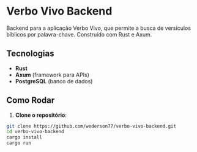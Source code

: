# Verbo Vivo Backend

Backend para a aplicação Verbo Vivo, que permite a busca de versículos bíblicos por palavra-chave. Construído com Rust e Axum.

## Tecnologias

- **Rust**
- **Axum** (framework para APIs)
- **PostgreSQL** (banco de dados)

## Como Rodar

1. **Clone o repositório**:

```bash
git clone https://github.com/wederson77/verbo-vivo-backend.git
cd verbo-vivo-backend
cargo install
cargo run
